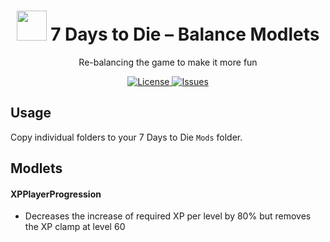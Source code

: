 
<h1 align="center">
  <img src="https://user-images.githubusercontent.com/6136865/29045114-9ae8e510-7bc2-11e7-8487-19552001aafd.png" height="48">
  7 Days to Die – Balance Modlets
</h1>

<p align="center">
  Re-balancing the game to make it more fun
</p>

<p align="center">
  <a href="https://raw.githubusercontent.com/n4bb12/7d2d-modlets/master/LICENSE">
    <img alt="License" src="https://flat.badgen.net/github/license/n4bb12/7d2d-modlets?icon=github">
  </a>
  <a href="https://github.com/n4bb12/7d2d-modlets/issues/new">
    <img alt="Issues" src="https://flat.badgen.net/badge/github/create issue/pink?icon=github">
  </a>
</p>

## Usage

Copy individual folders to your 7 Days to Die `Mods` folder.

## Modlets

#### XPPlayerProgression

- Decreases the increase of required XP per level by 80% but removes the XP clamp at level 60
